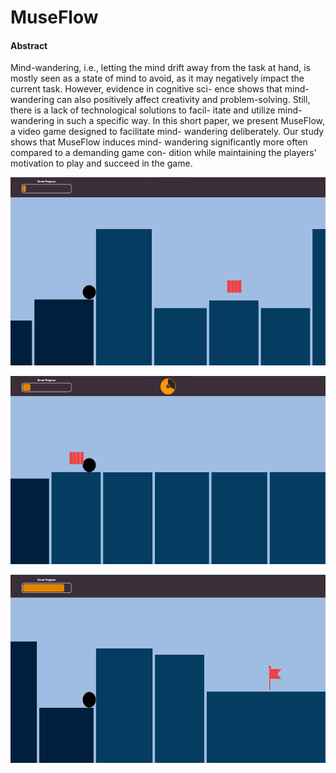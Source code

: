 # MuseFlow

#### Abstract
Mind-wandering, i.e., letting the mind drift away from the
task at hand, is mostly seen as a state of mind to avoid, as it may
negatively impact the current task. However, evidence in cognitive sci-
ence shows that mind-wandering can also positively affect creativity and
problem-solving. Still, there is a lack of technological solutions to facil-
itate and utilize mind-wandering in such a specific way. In this short
paper, we present MuseFlow, a video game designed to facilitate mind-
wandering deliberately. Our study shows that MuseFlow induces mind-
wandering significantly more often compared to a demanding game con-
dition while maintaining the players' motivation to play and succeed in
the game.


<p align="center">
  <a>
    <img src="Images/Starting.png" width=600 height=301>
  </a>
</p>

<p align="center">
  <a>
    <img src="Images/PowerUp.png" width=600 height=301>
  </a>
</p>

<p align="center">
  <a>
    <img src="Images/Goal.png" width=600 height=301>
  </a>
</p>


